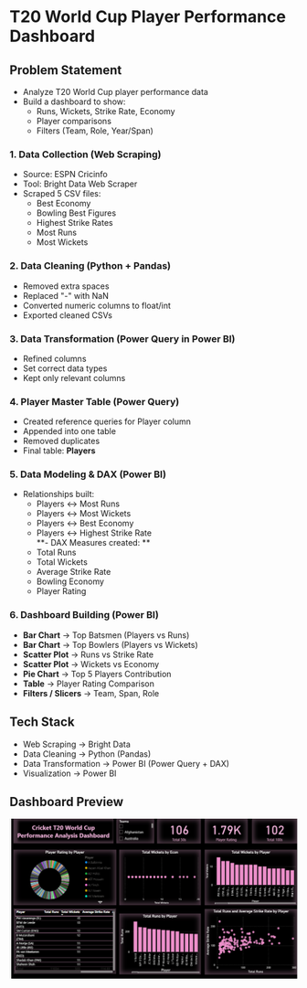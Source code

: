 # T20 World Cup Player Performance Dashboard  

## Problem Statement  
- Analyze T20 World Cup player performance data  
- Build a dashboard to show:  
  - Runs, Wickets, Strike Rate, Economy  
  - Player comparisons  
  - Filters (Team, Role, Year/Span)  
 
### 1. Data Collection (Web Scraping)  
- Source: ESPN Cricinfo  
- Tool: Bright Data Web Scraper  
- Scraped 5 CSV files:  
  - Best Economy  
  - Bowling Best Figures  
  - Highest Strike Rates  
  - Most Runs  
  - Most Wickets  

### 2. Data Cleaning (Python + Pandas)  
- Removed extra spaces  
- Replaced "-" with NaN  
- Converted numeric columns to float/int  
- Exported cleaned CSVs  

### 3. Data Transformation (Power Query in Power BI)  
- Refined columns  
- Set correct data types  
- Kept only relevant columns  

### 4. Player Master Table (Power Query)  
- Created reference queries for Player column  
- Appended into one table  
- Removed duplicates  
- Final table: **Players**  

### 5. Data Modeling & DAX (Power BI)  
- Relationships built:  
  - Players ↔ Most Runs  
  - Players ↔ Most Wickets  
  - Players ↔ Best Economy  
  - Players ↔ Highest Strike Rate  
**- DAX Measures created: ** 
  - Total Runs  
  - Total Wickets  
  - Average Strike Rate  
  - Bowling Economy  
  - Player Rating  

### 6. Dashboard Building (Power BI)  
- **Bar Chart** → Top Batsmen (Players vs Runs)  
- **Bar Chart** → Top Bowlers (Players vs Wickets)  
- **Scatter Plot** → Runs vs Strike Rate  
- **Scatter Plot** → Wickets vs Economy  
- **Pie Chart** → Top 5 Players Contribution  
- **Table** → Player Rating Comparison  
- **Filters / Slicers** → Team, Span, Role  

## Tech Stack  
- Web Scraping → Bright Data  
- Data Cleaning → Python (Pandas)  
- Data Transformation → Power BI (Power Query + DAX)  
- Visualization → Power BI  

##  Dashboard Preview  
![Dashboard Preview](image/Dashboard.png)

